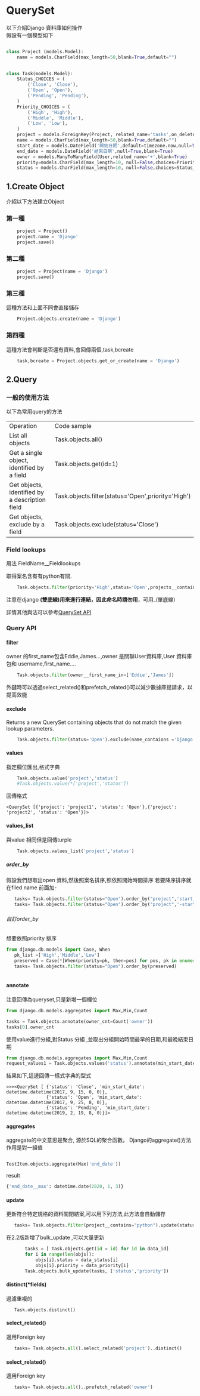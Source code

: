 # QuerySet

以下介紹Django 資料庫如何操作</br>
假設有一個模型如下</br>

```python

class Project (models.Model): 
    name = models.CharField(max_length=50,blank=True,default="") 
    

class Task(models.Model):
    Status_CHOICES = (
        ('Close', 'Close'),       
		('Open', 'Open'),
        ('Pending', 'Pending'),      
    )
    Priority_CHOICES = (         
        ('High', 'High'),       
		('Middle', 'Middle'),  
        ('Low', 'Low'),  
    )
    project = models.ForeignKey(Project, related_name='tasks',on_delete=models.CASCADE,null=True, blank=True)	    
    name = models.CharField(max_length=50,blank=True,default="") 
    start_date = models.DateField('開始日期',default=timezone.now,null=True,blank=True)	   
    end_date = models.DateField('結束日期',null=True,blank=True) 
    owner = models.ManyToManyField(User,related_name='+',blank=True)     
    priority=models.CharField(max_length=10, null=False,choices=Priority_CHOICES,default='Low')    
    status = models.CharField(max_length=10, null=False,choices=Status_CHOICES,default='Open') 
```


## 1.Create Object


介紹以下方法建立Object
### 第一種

```python
    project = Project()
    project.name = 'Django' 
    project.save()
```
### 第二種

```python
    project = Project(name = 'Django') 
    project.save()
```

### 第三種
這種方法和上面不同會直接儲存
```python
    Project.objects.create(name = 'Django') 
```

### 第四種
這種方法會判斷是否還有資料,會回傳兩個,task,bcreate
```python
    task,bcreate = Project.objects.get_or_create(name = 'Django') 
```

## 2.Query 

### 一般的使用方法


以下為常用query的方法
<table>
    <tr>
        <td>Operation</td>
        <td>Code sample</td>
    </tr>
    <tr>
        <td>List all objects</td>
        <td>Task.objects.all()</td>
    </tr>
        <tr>
        <td>Get a single object, identified by a field</td>
        <td>Task.objects.get(id=1)</td>
    </tr>
        <tr>
        <td>Get objects, identified by a description field</td>
        <td>Task.objects.filter(status='Open',priority='High')</td>
    </tr>
    <tr>
        <td>Get objects, exclude by a  field</td>
        <td>Task.objects.exclude(status='Close')</td>
    </tr>
</table>

### Field lookups

用法 FieldName__Fieldlookups

取得案名含有有python有關.

```python
    Task.objects.filter(priority='High',status='Open',projects__contains='python') 
```
注意在django __(雙底線)用來進行連結，因此命名時請勿用__，可用_(單底線)</br>

詳情其他與法可以參考<a href="https://docs.djangoproject.com/en/2.1/ref/models/querysets/#methods-that-return-new-querysets">QuerySet API</a>


### Query API

#### filter 

owner 的first_name包含Eddie,James...,owner 是關聯User資料庫,User 資料庫包和 username,first_name....
```python
    Task.objects.filter(owner__first_name_in=['Eddie','James']) 
```

外鍵時可以透過select_related()和prefetch_related()可以減少數據庫提請求，以提高效能



#### exclude 
Returns a new QuerySet containing objects that do not match the given lookup parameters.

```python
    Task.objects.filter(status='Open').exclude(name_contaions ='Django')
```
#### values
指定欄位匯出,格式字典
```python
    Task.objects.value('project','status')
    #Task.objects.value(*['project','status'])
```

回傳格式
```
<QuerySet [{'project': 'project1', 'status': 'Open'},{'project': 'project2', 'status': 'Open'}]>
```


#### values_list
與value 相同但是回傳turple
```python
    Task.objects.values_list('project','status')   
```

##### order_by
假設我們想取出open 資料,然後照案名排序,照依照開始時間排序
若要降序排序就在filed name 前面加-
 ```python
    tasks= Task.objects.filter(status="Open").order_by("project",'start_date')    
    tasks= Task.objects.filter(status="Open").order_by("project",'-start_date')   
``` 

###### 自訂order_by
想要依照priority 排序

 ```python
 from django.db.models import Case, When
    pk_list =['High','Middle','Low']
    preserved = Case(*[When(priority=pk, then=pos) for pos, pk in enumerate(pk_list)]) 
    tasks= Task.objects.filter(status="Open").order_by(preserved)    
  
``` 


#### annotate

注意回傳為queryset,只是新增一個欄位
```python
from django.db.models.aggregates import Max,Min,Count

tasks = Task.objects.annotate(owner_cnt=Count('owner'))
tasks[0].owner_cnt
```



使用value進行分組,對Status 分組 ,並取出分組開始時間最早的日期,和最晚結束日期

```python
from django.db.models.aggregates import Max,Min,Count
request_values1 = Task.objects.values('status').annotate(min_start_date=Min('start_date'),max_end_date=Max('end_date'),status = Count('status')).order_by("status")
```

結果如下,這邊回傳一樣式字典的型式


```
>>><QuerySet [ {'status': 'Close', 'min_start_date': datetime.datetime(2017, 9, 15, 0, 0)},               
               {'status': 'Open', 'min_start_date': datetime.datetime(2017, 9, 25, 8, 0)},
               {'status': 'Pending', 'min_start_date': datetime.datetime(2019, 2, 19, 8, 0)}]>
```

#### aggregates
aggregate的中文意思是聚合, 源於SQL的聚合函數。 Django的aggregate()方法作用是對一組值

```python 

TestItem.objects.aggregate(Max('end_date'))
```
 result 
 ```python 
{'end_date__max': datetime.date(2020, 1, 3)}
```




#### update

更新符合特定規格的資料關閉結案,可以用下列方法,此方法會自動儲存

 ```python
    tasks= Task.objects.filter(project__contains="python").update(status="Close")    
``` 

在2.2版新增了bulk_update ,可以大量更新
 ```python
        tasks = [ Task.objects.get(id = id) for id in data_id]
        for i in range(len(objs)):          
            objs[i].status = data_status[i]           
            objs[i].priority = data_priority[i]             
        Task.objects.bulk_update(tasks, ['status','priority']) 
``` 

#### distinct(*fields)
過濾重複的
```
   Task.objects.distinct() 
```


#### select_related() 
適用Foreign key

 ```python
    tasks= Task.objects.all().select_related('project')..distinct() 
``` 


#### select_related() 
適用Foreign key

 ```python
    tasks= Task.objects.all()..prefetch_related('owner')
``` 


